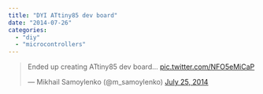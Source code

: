 ```yaml
---
title: "DYI ATtiny85 dev board"
date: "2014-07-26"
categories:
  - "diy"
  - "microcontrollers"
---
```


<blockquote class="twitter-tweet" lang="en"><p>Ended up creating ATtiny85 dev board... <a href="http://t.co/NFO5eMiCaP">pic.twitter.com/NFO5eMiCaP</a></p>— Mikhail Samoylenko (@m_samoylenko) <a href="https://twitter.com/m_samoylenko/status/492513648191881216">July 25, 2014</a></blockquote>
<script async src="https://platform.twitter.com/widgets.js" charset="utf-8"></script>
